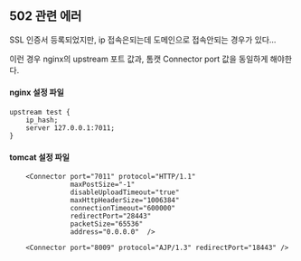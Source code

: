## 502 관련 에러

SSL 인증서 등록되었지만, ip 접속은되는데 도메인으로 접속안되는 경우가 있다...

이런 경우 nginx의 upstream 포트 값과, 톰캣 Connector port 값을 동일하게 해야한다.


#### nginx 설정 파일

```
upstream test {
    ip_hash;
    server 127.0.0.1:7011;
}

```

#### tomcat 설정 파일

```
    <Connector port="7011" protocol="HTTP/1.1"
               maxPostSize="-1"
               disableUploadTimeout="true"
               maxHttpHeaderSize="1006384"
               connectionTimeout="600000"
               redirectPort="28443"
               packetSize="65536"
               address="0.0.0.0"  />

    <Connector port="8009" protocol="AJP/1.3" redirectPort="18443" />
```
